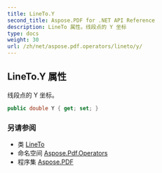 ```yaml
---
title: LineTo.Y
second_title: Aspose.PDF for .NET API Reference
description: LineTo 属性。线段点的 Y 坐标
type: docs
weight: 30
url: /zh/net/aspose.pdf.operators/lineto/y/
---
```

## LineTo.Y 属性

线段点的 Y 坐标。

```csharp
public double Y { get; set; }
```

### 另请参阅

* 类 [LineTo](../)
* 命名空间 [Aspose.Pdf.Operators](../../../aspose.pdf.operators/)
* 程序集 [Aspose.PDF](../../../)